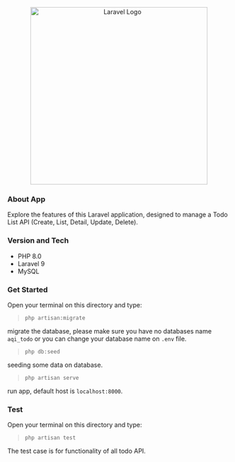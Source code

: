 <p align="center"><a href="https://laravel.com" target="_blank"><img src="https://raw.githubusercontent.com/laravel/art/master/logo-lockup/5%20SVG/2%20CMYK/1%20Full%20Color/laravel-logolockup-cmyk-red.svg" width="400" alt="Laravel Logo"></a></p>


### About App
Explore the features of this Laravel application, designed to manage a Todo List API (Create, List, Detail, Update, Delete).

### Version and Tech
- PHP 8.0
- Laravel 9
- MySQL

### Get Started 
Open your terminal on this directory and type:
> `php artisan:migrate`

migrate the database, please make sure you have no databases name `aqi_todo` or you can change your database name on `.env` file.


> `php db:seed`

seeding some data on database.


> `php artisan serve`

run app, default host is `localhost:8000`.

### Test
Open your terminal on this directory and type:
> `php artisan test`

The test case is for functionality of all todo API.
